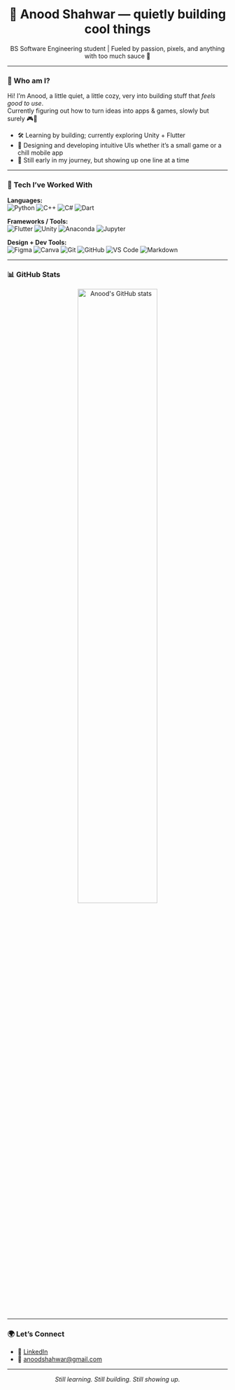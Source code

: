 <h1 align="center">🌸 Anood Shahwar — quietly building cool things</h1>

<p align="center">
  BS Software Engineering student | Fueled by passion, pixels, and anything with too much sauce 🍜  
</p>

---

### 💭 Who am I?

Hi! I’m Anood, a little quiet, a little cozy, very into building stuff that *feels good to use*.  
Currently figuring out how to turn ideas into apps & games, slowly but surely 🎮📱

- 🛠️ Learning by building; currently exploring Unity + Flutter  
- 🎨 Designing and developing intuitive UIs whether it’s a small game or a chill mobile app  
- 🌱 Still early in my journey, but showing up one line at a time  

---

### 🧰 Tech I’ve Worked With

**Languages:**  
![Python](https://img.shields.io/badge/Python-3776AB?style=for-the-badge&logo=python&logoColor=white)
![C++](https://img.shields.io/badge/C++-00599C?style=for-the-badge&logo=c%2B%2B&logoColor=white)
![C#](https://img.shields.io/badge/C%23-239120?style=for-the-badge&logo=c-sharp&logoColor=white)
![Dart](https://img.shields.io/badge/Dart-0175C2?style=for-the-badge&logo=dart&logoColor=white)

**Frameworks / Tools:**  
![Flutter](https://img.shields.io/badge/Flutter-02569B?style=for-the-badge&logo=flutter&logoColor=white)
![Unity](https://img.shields.io/badge/Unity-000000?style=for-the-badge&logo=unity&logoColor=white)
![Anaconda](https://img.shields.io/badge/Anaconda-44A833?style=for-the-badge&logo=anaconda&logoColor=white)
![Jupyter](https://img.shields.io/badge/Jupyter-F37626?style=for-the-badge&logo=jupyter&logoColor=white)

**Design + Dev Tools:**  
![Figma](https://img.shields.io/badge/Figma-F24E1E?style=for-the-badge&logo=figma&logoColor=white)
![Canva](https://img.shields.io/badge/Canva-00C4CC?style=for-the-badge&logo=canva&logoColor=white)
![Git](https://img.shields.io/badge/Git-F05032?style=for-the-badge&logo=git&logoColor=white)
![GitHub](https://img.shields.io/badge/GitHub-181717?style=for-the-badge&logo=github&logoColor=white)
![VS Code](https://img.shields.io/badge/VS%20Code-007ACC?style=for-the-badge&logo=visual-studio-code&logoColor=white)
![Markdown](https://img.shields.io/badge/Markdown-000000?style=for-the-badge&logo=markdown&logoColor=white)

---

### 📊 GitHub Stats

<p align="center">
  <img src="https://github-readme-stats.vercel.app/api?username=AnoodShahwar&show_icons=true&theme=tokyonight" alt="Anood's GitHub stats" width="60%"/>
</p>

---

### 🌍 Let’s Connect

- 💼 [LinkedIn](https://www.linkedin.com/in/anood-shahwar-5635922aa/)  
- 💌 anoodshahwar@gmail.com  

---

<p align="center"><i>Still learning. Still building. Still showing up.</i></p>
